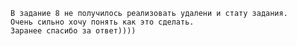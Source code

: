     В задание 8 не получилось реализовать удалени и стату задания.
    Очень сильно хочу понять как это сделать.
    Заранее спасибо за ответ))))